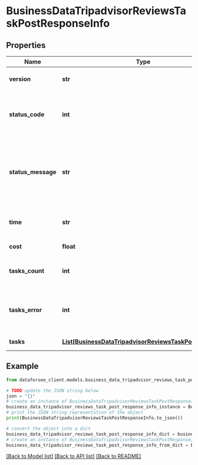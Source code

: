 # BusinessDataTripadvisorReviewsTaskPostResponseInfo


## Properties

Name | Type | Description | Notes
------------ | ------------- | ------------- | -------------
**version** | **str** | the current version of the API | [optional] 
**status_code** | **int** | general status code you can find the full list of the response codes here | [optional] 
**status_message** | **str** | general informational message you can find the full list of general informational messages here | [optional] 
**time** | **str** | total execution time, seconds | [optional] 
**cost** | **float** | total tasks cost, USD | [optional] 
**tasks_count** | **int** | the number of tasks in the tasks array | [optional] 
**tasks_error** | **int** | the number of tasks in the tasks array returned with an error | [optional] 
**tasks** | [**List[BusinessDataTripadvisorReviewsTaskPostTaskInfo]**](BusinessDataTripadvisorReviewsTaskPostTaskInfo.md) | array of tasks | [optional] 

## Example

```python
from dataforseo_client.models.business_data_tripadvisor_reviews_task_post_response_info import BusinessDataTripadvisorReviewsTaskPostResponseInfo

# TODO update the JSON string below
json = "{}"
# create an instance of BusinessDataTripadvisorReviewsTaskPostResponseInfo from a JSON string
business_data_tripadvisor_reviews_task_post_response_info_instance = BusinessDataTripadvisorReviewsTaskPostResponseInfo.from_json(json)
# print the JSON string representation of the object
print(BusinessDataTripadvisorReviewsTaskPostResponseInfo.to_json())

# convert the object into a dict
business_data_tripadvisor_reviews_task_post_response_info_dict = business_data_tripadvisor_reviews_task_post_response_info_instance.to_dict()
# create an instance of BusinessDataTripadvisorReviewsTaskPostResponseInfo from a dict
business_data_tripadvisor_reviews_task_post_response_info_from_dict = BusinessDataTripadvisorReviewsTaskPostResponseInfo.from_dict(business_data_tripadvisor_reviews_task_post_response_info_dict)
```
[[Back to Model list]](../README.md#documentation-for-models) [[Back to API list]](../README.md#documentation-for-api-endpoints) [[Back to README]](../README.md)



